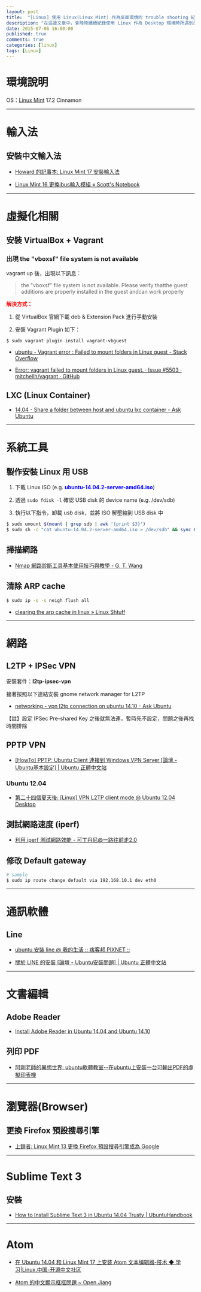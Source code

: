 ```yaml
---
layout: post
title:  "[Linux] 使用 Linux(Linux Mint) 作為桌面環境的 trouble shooting 紀錄 "
description: "在這邊文章中，會陸陸續續紀錄使用 Linux 作為 Desktop 環境時所遇到的 bug & trouble shooting 的內容"
date: 2015-07-06 16:00:00
published: true
comments: true
categories: [linux]
tags: [Linux]
---
```


環境說明
=======

OS：[Linux Mint](http://linuxmint.com/) 17.2 Cinnamon

-----------------------------------

輸入法
======

## 安裝中文輸入法

- [Howard 的記事本: Linux Mint 17 安裝輸入法](http://howardnote.blogspot.tw/2015/01/linux-mint-17.html)

- [Linux Mint 16 更換ibus輸入模組 « Scott's Notebook](http://scotthsieh.logdown.com/posts/184538-linux-mint-16-replacing-the-ibus-input-module)

-----------------------------------

虛擬化相關
=========

## 安裝 VirtualBox + Vagrant

### 出現 the "vboxsf" file system is not available

vagrant up 後，出現以下訊息：

> the "vboxsf" file system is not available. Please verify thatthe guest additions are properly installed in the guest andcan work properly

<font color='red'>**解決方式：**</font>

1. 從 VirtualBox 官網下載 deb & Extension Pack 進行手動安裝

2. 安裝 Vagrant Plugin 如下：

``` bash
$ sudo vagrant plugin install vagrant-vbguest
```

- [ubuntu - Vagrant error : Failed to mount folders in Linux guest - Stack Overflow](http://stackoverflow.com/questions/22717428/vagrant-error-failed-to-mount-folders-in-linux-guest)

- [Error: vagrant failed to mount folders in Linux guest. · Issue #5503 · mitchellh/vagrant · GitHub](https://github.com/mitchellh/vagrant/issues/5503)


## LXC (Linux Container)

- [14.04 - Share a folder between host and ubuntu lxc container - Ask Ubuntu](http://askubuntu.com/questions/610513/share-a-folder-between-host-and-ubuntu-lxc-container)


-----------------------------------

系統工具
=======

## 製作安裝 Linux 用 USB

1. 下載 Linux ISO (e.g. <font color='blue'>**ubuntu-14.04.2-server-amd64.iso**</font>)

2. 透過 `sudo fdisk -l` 確認 USB disk 的 device name (e.g. /dev/sdb)

3. 執行以下指令，卸載 usb disk，並將 ISO 解壓縮到 USB disk 中

``` bash
$ sudo umount $(mount | grep sdb | awk '{print $3}')
$ sudo sh -c "cat ubuntu-14.04.2-server-amd64.iso > /dev/sdb" && sync && sync && sync
```

## 掃描網路

- [Nmap 網路診斷工具基本使用技巧與教學 - G. T. Wang](http://blogger.gtwang.org/2014/10/nmap-command-examples-tutorials.html)

## 清除 ARP cache

``` bash
$ sudo ip -s -s neigh flush all
```

- [clearing the arp cache in linux » Linux Shtuff](http://g33kinfo.com/info/archives/4356)

-----------------------------------

網路
===

## L2TP + IPSec VPN

安裝套件：**l2tp-ipsec-vpn**

接著按照以下連結安裝 gnome network manager for L2TP

- [networking - vpn l2tp connection on ubuntu 14.10 - Ask Ubuntu](http://askubuntu.com/questions/581981/vpn-l2tp-connection-on-ubuntu-14-10)

【註】設定 IPSec Pre-shared Key 之後就無法連，暫時先不設定，問題之後再找時間排除

## PPTP VPN

- [[HowTo] PPTP: Ubuntu Client 連接到 Windows VPN Server [論壇 - Ubuntu基本設定] | Ubuntu 正體中文站](http://www.ubuntu-tw.org/modules/newbb/viewtopic.php?topic_id=40626)

### Ubuntu 12.04

- [第二十四個夏天後: [Linux] VPN L2TP client mode @ Ubuntu 12.04 Desktop](http://blog.changyy.org/2014/02/linux-vpn-l2tp-client-mode-ubuntu-1204.html)


## 測試網路速度 (iperf)

- [利用 iperf 測試網路效能 - 可丁丹尼@一路往前走2.0](http://cms.35g.tw/coding/%E5%88%A9%E7%94%A8-iperf-%E6%B8%AC%E8%A9%A6%E7%B6%B2%E8%B7%AF%E6%95%88%E8%83%BD/)


## 修改 Default gateway

``` bash
# sample
$ sudo ip route change default via 192.168.10.1 dev eth0
```

-----------------------------------

通訊軟體
=======

## Line

- [ubuntu 安裝 line @ 我的生活 :: 痞客邦 PIXNET ::](http://yyyfly.pixnet.net/blog/post/58092096)

- [關於 LINE 的安裝 [論壇 - Ubuntu安裝問題] | Ubuntu 正體中文站](http://www.ubuntu-tw.org/modules/newbb/viewtopic.php?viewmode=flat&order=DESC&topic_id=50062&forum=1)


-----------------------------------


文書編輯
=======

## Adobe Reader

- [Install Adobe Reader in Ubuntu 14.04 and Ubuntu 14.10](http://sourcedigit.com/15444-install-adobe-reader-in-ubuntu-14-04-and-ubuntu-14-10/)

## 列印 PDF

- [阿剛老師的異想世界: ubuntu軟體教室--在ubuntu上安裝一台可輸出PDF的虛擬印表機](http://kentxchang.blogspot.com/2010/12/ubuntu-ubuntupdf.html)


-----------------------------------


瀏覽器(Browser)
==============

## 更換 Firefox 預設搜尋引擎

- [上鎖者: Linux Mint 13 更換 Firefox 預設搜尋引擎成為 Google](http://way3sec.blogspot.tw/2012/08/linux-mint-13-firefox-google.html)


-----------------------------------


Sublime Text 3
==============

## 安裝

- [How to Install Sublime Text 3 in Ubuntu 14.04 Trusty | UbuntuHandbook](http://ubuntuhandbook.org/index.php/2013/12/install-sublime-text-3-ubuntu-14-04-trusty/)


-----------------------------------


Atom
====

- [在 Ubuntu 14.04 和 Linux Mint 17 上安装 Atom 文本编辑器-技术 ◆ 学习|Linux.中国-开源中文社区](https://linux.cn/article-3663-1.html)

- [Atom 的中文顯示框框問題 ~ Open Jiang](http://jeffyon.blogspot.tw/2015/05/atom-md.html)
